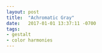 ```yaml
---
layout: post
title:  "Achromatic Gray"
date:   2017-01-01 13:37:11 -0700
tags:
- gestalt
- color harmonies
---
```

